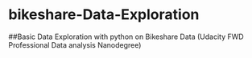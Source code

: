 ﻿# bikeshare-Data-Exploration
##Basic Data Exploration with python on Bikeshare Data (Udacity FWD Professional Data analysis Nanodegree)
